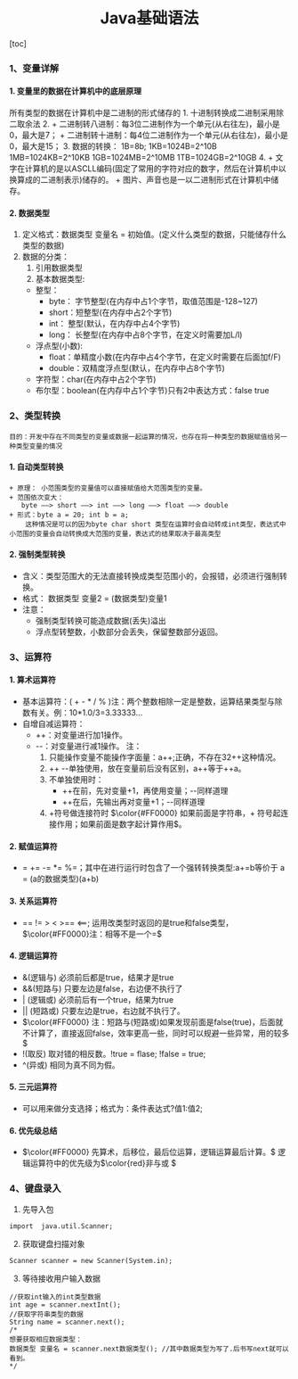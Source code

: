 # <center>Java基础语法</center>
[toc]
### 1、变量详解
#### 1. 变量里的数据在计算机中的底层原理
  所有类型的数据在计算机中是二进制的形式储存的
    1. 十进制转换成二进制采用除二取余法
    2. + 二进制转八进制：每3位二进制作为一个单元(从右往左)，最小是0，最大是7；
       + 二进制转十进制：每4位二进制作为一个单元(从右往左)，最小是0，最大是15；
    3. 数据的转换：
       1B=8b;
       1KB=1024B=2^10B
       1MB=1024KB=2^10KB
       1GB=1024MB=2^10MB
       1TB=1024GB=2^10GB
    4. + 文字在计算机的是以ASCLL编码(固定了常用的字符对应的数字，然后在计算机中以换算成的二进制表示)储存的。
       + 图片、声音也是一以二进制形式在计算机中储存。
#### 2. 数据类型
   1. 定义格式：数据类型 变量名 = 初始值。(定义什么类型的数据，只能储存什么类型的数据)
   2. 数据的分类：
       1. 引用数据类型
       2. 基本数据类型:
        + 整型：
            - byte： 字节整型(在内存中占1个字节，取值范围是-128~127)
            - short：短整型(在内存中占2个字节)
            - int：  整型(默认，在内存中占4个字节)
            - long： 长整型(在内存中占8个字节，在定义时需要加L/l)
        + 浮点型(小数):
            - float：单精度小数(在内存中占4个字节，在定义时需要在后面加f/F)
            - double：双精度浮点型(默认，在内存中占8个字节)
        + 字符型：char(在内存中占2个字节)
        + 布尔型：boolean(在内存中占1个字节)只有2中表达方式：false true
### 2、类型转换
    目的：开发中存在不同类型的变量或数据一起运算的情况，也存在将一种类型的数据赋值给另一种类型变量的情况
#### 1. 自动类型转换
    + 原理： 小范围类型的变量值可以直接赋值给大范围类型的变量。
    + 范围依次变大：
       byte ——> short ——> int ——> long ——> float ——> double
    + 形式：byte a = 20; int b = a;
        这种情况是可以的因为byte char short 类型在运算时会自动转成int类型，表达式中小范围的变量会自动转换成大范围的变量，表达式的结果取决于最高类型
#### 2. 强制类型转换
   + 含义：类型范围大的无法直接转换成类型范围小的，会报错，必须进行强制转换。
   + 格式： 数据类型 变量2 = (数据类型)变量1
   + 注意： 
     - 强制类型转换可能造成数据(丢失)溢出
     -   浮点型转整数，小数部分会丢失，保留整数部分返回。
### 3、运算符
#### 1. 算术运算符
   + 基本运算符：( + - * / % )注：两个整数相除一定是整数，运算结果类型与除数有关。例：10*1.0/3=3.33333...
   + 自增自减运算符： 
     - ++：对变量进行加1操作。
     - --：对变量进行减1操作。
       注：
        1. 只能操作变量不能操作字面量：a++;正确，不存在32++这种情况。
        2. ++ --单独使用，放在变量前后没有区别，a++等于++a。
        3. 不单独使用时：
            + ++在前，先对变量+1，再使用变量；--同样道理
            + ++在后，先输出再对变量+1；--同样道理
        4. +符号做连接符时 $\color{#FF0000} 如果前面是字符串，+ 符号起连接作用；如果前面是数字起计算作用$。
#### 2. 赋值运算符
 + =  +=  -= *= %=；其中在进行运行时包含了一个强转转换类型:a+=b等价于 a = (a的数据类型)(a+b)
#### 3. 关系运算符
+ == != > < >== <==; 运用改类型时返回的是true和false类型，$\color{#FF0000}注：相等不是一个=$  
#### 4. 逻辑运算符
+ &(逻辑与)   必须前后都是true，结果才是true
+ &&(短路与)  只要左边是false，右边便不执行了
+ | (逻辑或)  必须前后有一个true，结果为true
+ || (短路或)  只要左边是true，右边就不执行了。
+ $\color{#FF0000} 注：短路与(短路或)如果发现前面是false(true)，后面就不计算了，直接返回false，效率更高一些，同时可以规避一些异常，用的较多$
+ !(取反) 取对错的相反数。!true = flase;   !false = true;
+ ^(异或)  相同为真不同为假。
#### 5. 三元运算符
+ 可以用来做分支选择；格式为：条件表达式?值1:值2;
#### 6. 优先级总结
+ $\color{#FF0000} 先算术，后移位，最后位运算，逻辑运算最后计算。$ 逻辑运算符中的优先级为$\color{red}非与或 $
### 4、键盘录入
1. 先导入包  
```
import  java.util.Scanner; 
```
2. 获取键盘扫描对象
```
Scanner scanner = new Scanner(System.in);
```
3. 等待接收用户输入数据
```
//获取int输入的int类型数据
int age = scanner.nextInt();
//获取字符串类型的数据
String name = scanner.next();
/*
想要获取相应数据类型：
数据类型 变量名 = scanner.next数据类型(); //其中数据类型为写了.后书写next就可以看到。
*/
```